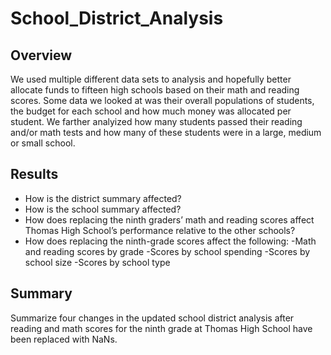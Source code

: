 # School_District_Analysis
## Overview
  We used multiple different data sets to analysis and hopefully better allocate funds to fifteen high schools based on their math and reading scores. Some data we looked at was their overall populations of students, the budget for each school and how much money was allocated per student. We farther analyized how many students passed their reading and/or math tests and how many of these students were in a large, medium or small school.
 
## Results
* How is the district summary affected?
* How is the school summary affected?
* How does replacing the ninth graders’ math and reading scores affect Thomas High School’s performance relative to the other schools?
* How does replacing the ninth-grade scores affect the following:
    -Math and reading scores by grade
    -Scores by school spending
    -Scores by school size
    -Scores by school type

## Summary
Summarize four changes in the updated school district analysis after reading and math scores for the ninth grade at Thomas High School have been replaced with NaNs.

